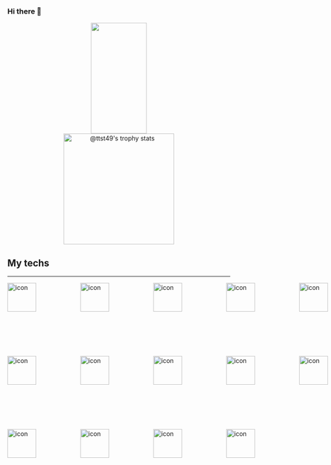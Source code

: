### Hi there 👋
<div align='center' width='100%'>
  <img width='50%' height="250px" src="https://github-readme-stats.vercel.app/api/top-langs/?username=ttst49&hide=twig,html,css&layout=donut&hide_border=true&title_color=00b3ff&text_color=00b4ff&bg_color=0d1117" />
  <a width='50%' href="https://github.com/ttst49?tab=achievements">
    <img src="https://github-profile-trophy.vercel.app/?username=ttst49&theme=radical&no-frame=false&no-bg=true&margin-w=4&row=2&column=3" height="250px" alt="@ttst49's trophy stats"/>
  </a>
</div>


## My techs
<hr>
<div style="display: flex;width: 100%"><img src="https://techstack-generator.vercel.app/js-icon.svg" alt="icon" width="65" style="width: 65px; height: 65px; margin-right: 100px; margin-bottom: 100px;" /><img src="https://techstack-generator.vercel.app/ts-icon.svg" alt="icon" width="65" style="width: 65px; height: 65px; margin-right: 100px; margin-bottom: 100px;" /><img src="https://techstack-generator.vercel.app/cpp-icon.svg" alt="icon" width="65" style="width: 65px; height: 65px; margin-right: 100px; margin-bottom: 100px;" /><img src="https://techstack-generator.vercel.app/react-icon.svg" alt="icon" width="65" style="width: 65px; height: 65px; margin-right: 100px; margin-bottom: 100px;" /><img src="https://techstack-generator.vercel.app/sass-icon.svg" alt="icon" width="65" style="width: 65px; height: 65px; margin-right: 0px; margin-bottom: 100px;" /></div><div style="display: flex;"><img src="https://techstack-generator.vercel.app/webpack-icon.svg" alt="icon" width="65" style="width: 65px; height: 65px; margin-right: 100px; margin-bottom: 100px;" /><img src="https://techstack-generator.vercel.app/prettier-icon.svg" alt="icon" width="65" style="width: 65px; height: 65px; margin-right: 100px; margin-bottom: 100px;" /><img src="https://techstack-generator.vercel.app/python-icon.svg" alt="icon" width="65" style="width: 65px; height: 65px; margin-right: 100px; margin-bottom: 100px;" /><img src="https://techstack-generator.vercel.app/django-icon.svg" alt="icon" width="65" style="width: 65px; height: 65px; margin-right: 100px; margin-bottom: 100px;" /><img src="https://techstack-generator.vercel.app/restapi-icon.svg" alt="icon" width="65" style="width: 65px; height: 65px; margin-right: 0px; margin-bottom: 100px;" /></div><div style="display: flex;"><img src="https://techstack-generator.vercel.app/github-icon.svg" alt="icon" width="65" style="width: 65px; height: 65px; margin-right: 100px; margin-bottom: 0px;" /><img src="https://techstack-generator.vercel.app/docker-icon.svg" alt="icon" width="65" style="width: 65px; height: 65px; margin-right: 100px; margin-bottom: 0px;" /><img src="https://techstack-generator.vercel.app/nginx-icon.svg" alt="icon" width="65" style="width: 65px; height: 65px; margin-right: 100px; margin-bottom: 0px;" /><img src="https://techstack-generator.vercel.app/mysql-icon.svg" alt="icon" width="65" style="width: 65px; height: 65px; margin-right: 100px; margin-bottom: 0px;" /></div>


